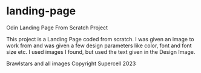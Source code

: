 # landing-page
Odin Landing Page From Scratch Project

This project is a Landing Page coded from scratch. I was given an image to work from and was given a few design parameters like color, font and font size etc. I used images I found, but used the text given in the Design Image.

Brawlstars and all images Copyright Supercell 2023


<!-- TODO: -->
<!-- 1: Update page with my own text and links  -->
<!-- 2: Fix the minor details i missed -->